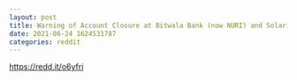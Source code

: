 ```yaml
--- 
layout: post 
title: Warning of Account Closure at Bitwala Bank (now NURI) and Solarisbank 
date: 2021-06-24 1624531787 
categories: reddit 
--- 
```

https://redd.it/o6yfri